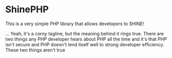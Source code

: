 # ShinePHP
This is a very simple PHP library that allows developers to SHINE!

... Yeah, it's a corny tagline, but the meaning behind it rings true. There are two things any PHP developer hears about PHP all the time and it's that PHP isn't secure and PHP doesn't lend itself well to strong developer efficiency. These two things aren't true  